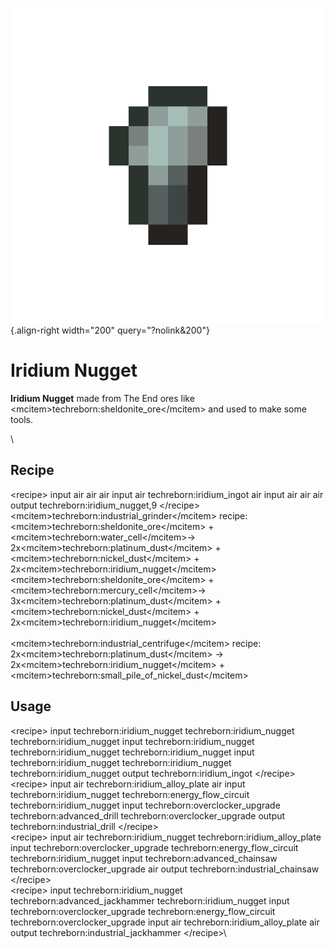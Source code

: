 ![iridium_nugget.png](/media/mods/techreborn/iridium_nugget.png){.align-right width="200" query="?nolink&200"}

# Iridium Nugget

**Iridium Nugget** made from The End ores like \<mcitem\>techreborn:sheldonite_ore\</mcitem\> and used to make some tools.

\

## Recipe

\<recipe\> input air air air input air techreborn:iridium_ingot air input air air air output techreborn:iridium_nugget,9 \</recipe\>\
\<mcitem\>techreborn:industrial_grinder\</mcitem\> recipe:\
\<mcitem\>techreborn:sheldonite_ore\</mcitem\> + \<mcitem\>techreborn:water_cell\</mcitem\>-\> 2x\<mcitem\>techreborn:platinum_dust\</mcitem\> + \<mcitem\>techreborn:nickel_dust\</mcitem\> + 2x\<mcitem\>techreborn:iridium_nugget\</mcitem\>\
\<mcitem\>techreborn:sheldonite_ore\</mcitem\> + \<mcitem\>techreborn:mercury_cell\</mcitem\>-\> 3x\<mcitem\>techreborn:platinum_dust\</mcitem\> + \<mcitem\>techreborn:nickel_dust\</mcitem\> + 2x\<mcitem\>techreborn:iridium_nugget\</mcitem\>\
\
\<mcitem\>techreborn:industrial_centrifuge\</mcitem\> recipe:\
2x\<mcitem\>techreborn:platinum_dust\</mcitem\> -\> 2x\<mcitem\>techreborn:iridium_nugget\</mcitem\> + \<mcitem\>techreborn:small_pile_of_nickel_dust\</mcitem\>

## Usage

\<recipe\> input techreborn:iridium_nugget techreborn:iridium_nugget techreborn:iridium_nugget input techreborn:iridium_nugget techreborn:iridium_nugget techreborn:iridium_nugget input techreborn:iridium_nugget techreborn:iridium_nugget techreborn:iridium_nugget output techreborn:iridium_ingot \</recipe\>\
\<recipe\> input air techreborn:iridium_alloy_plate air input techreborn:iridium_nugget techreborn:energy_flow_circuit techreborn:iridium_nugget input techreborn:overclocker_upgrade techreborn:advanced_drill techreborn:overclocker_upgrade output techreborn:industrial_drill \</recipe\>\
\<recipe\> input air techreborn:iridium_nugget techreborn:iridium_alloy_plate input techreborn:overclocker_upgrade techreborn:energy_flow_circuit techreborn:iridium_nugget input techreborn:advanced_chainsaw techreborn:overclocker_upgrade air output techreborn:industrial_chainsaw \</recipe\>\
\<recipe\> input techreborn:iridium_nugget techreborn:advanced_jackhammer techreborn:iridium_nugget input techreborn:overclocker_upgrade techreborn:energy_flow_circuit techreborn:overclocker_upgrade input air techreborn:iridium_alloy_plate air output techreborn:industrial_jackhammer \</recipe\>\
